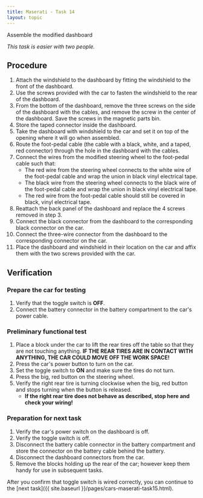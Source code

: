 ```yaml
---
title: Maserati - Task 14
layout: topic
---
```


Assemble the modified dashboard

_This task is easier with two people._

## Procedure

1. Attach the windshield to the dashboard by fitting the windshield to the front of the dashboard.
2. Use the screws provided with the car to fasten the windshield to the rear of the dashboard.
3. From the bottom of the dashboard, remove the three screws on the side of the dashboard with the cables, and remove the screw in the center of the dashboard. Save the screws in the magnetic parts bin.
4. Store the taped connector inside the dashboard.
5. Take the dashboard with windshield to the car and set it on top of the opening where it will go when assembled.
6. Route the foot-pedal cable (the cable with a black, white, and a taped, red connector) through the hole in the dashboard with the cables.
7. Connect the wires from the modified steering wheel to the foot-pedal cable such that:
	* The red wire from the steering wheel connects to the white wire of the foot-pedal cable and wrap the union in black vinyl electrical tape.
	* The black wire from the steering wheel connects to the black wire of the foot-pedal cable and wrap the union in black vinyl electrical tape.
	* The red wire from the foot-pedal cable should still be covered in black, vinyl electrical tape.
8. Reattach the back panel of the dashboard and replace the 4 screws removed in step 3.
9. Connect the black connector from the dashboard to the corresponding black connector on the car.
10. Connect the three-wire connector from the dashboard to the corresponding connector on the car.
11. Place the dashboard and windshield in their location on the car and affix them with the two screws provided with the car.

## Verification

### Prepare the car for testing 
1. Verify that the toggle switch is **OFF**.
2. Connect the battery connector in the battery compartment to the car's power cable.

### Preliminary functional test

1. Place a block under the car to lift the rear tires off the table so that they are not touching anything. **IF THE REAR TIRES ARE IN CONTACT WITH ANYTHING, THE CAR COULD MOVE OFF THE WORK SPACE!**
2. Press the car's power button to turn on the car.
3. Set the toggle switch to **ON** and make sure the tires do not turn.
4. Press the big, red button on the steering wheel.
5. Verify the right rear tire is turning clockwise when the big, red button and stops turning when the button is released.
	* **If the right rear tire does not behave as described, stop here and check your wiring!**

### Preparation for next task

1. Verify the car's power switch on the dashboard is off.
2. Verify the toggle switch is off.
2. Disconnect the battery cable connector in the battery compartment and store the connector on the battery cable behind the battery.
3. Disconnect the dashboard connectors from the car.
4. Remove the blocks holding up the rear of the car; however keep them handy for use in subsequent tasks.


After you confirm that toggle switch is wired correctly, you can continue to the [next task]({{ site.baseurl }}/pages/cars-maserati-task15.html).
